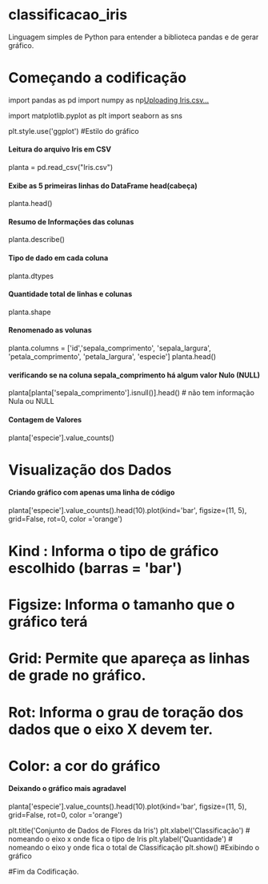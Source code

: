 # classificacao_iris
Linguagem simples de Python para entender a biblioteca pandas e de gerar gráfico.


# Começando a codificação

import pandas as pd
import numpy as np[Uploading Iris.csv…]()

import matplotlib.pyplot as plt
import seaborn as sns

plt.style.use('ggplot') #Estilo do gráfico

#### Leitura do arquivo Iris em CSV
planta = pd.read_csv("Iris.csv")

#### Exibe as 5 primeiras linhas do DataFrame head(cabeça)
planta.head()

#### Resumo de Informações das colunas
planta.describe()

#### Tipo de dado em cada coluna
planta.dtypes

#### Quantidade total de linhas e colunas
planta.shape

#### Renomenado as volunas
planta.columns = ['id','sepala_comprimento', 'sepala_largura', 'petala_comprimento', 'petala_largura', 'especie']
planta.head()

#### verificando se na coluna sepala_comprimento há algum valor Nulo (NULL)
planta[planta['sepala_comprimento'].isnull()].head() # não tem informação Nula ou NULL

#### Contagem de Valores
planta['especie'].value_counts()

# Visualização dos Dados

#### Criando gráfico com apenas uma linha de código
planta['especie'].value_counts().head(10).plot(kind='bar', figsize=(11, 5), grid=False, rot=0, color ='orange')
# Kind : Informa o tipo de gráfico escolhido (barras = 'bar')
# Figsize: Informa o tamanho que o gráfico terá
# Grid: Permite que apareça as linhas de grade no gráfico.
# Rot: Informa o grau de toração dos dados que o eixo X devem ter.
# Color: a cor do gráfico

#### Deixando o gráfico mais agradavel
planta['especie'].value_counts().head(10).plot(kind='bar', figsize=(11, 5), grid=False, rot=0, color ='orange')

plt.title('Conjunto de Dados de Flores da Iris')
plt.xlabel('Classificação') # nomeando o eixo x onde fica o tipo de Iris
plt.ylabel('Quantidade') # nomeando o eixo y onde fica o total de Classificação
plt.show() #Exibindo o gráfico


#Fim da Codificação.
